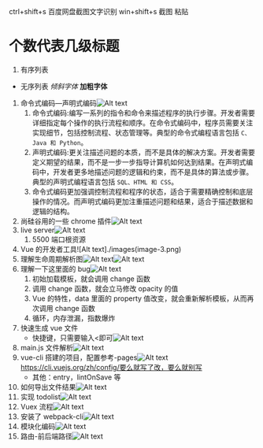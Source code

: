 ctrl+shift+s 百度网盘截图文字识别
win+shift+s 截图 粘贴

# 个数代表几级标题

1. 有序列表

- 无序列表
  _倾斜字体_
  **加粗字体**

1. 命令式编码—声明式编码![Alt text](./images/image-0.png)
   1. 命令式编码:编写一系列的指令和命令来描述程序的执行步骤。开发者需要详细指定每个操作的执行流程和顺序。在命令式编码中，程序员需要关注实现细节，包括控制流程、状态管理等。典型的命令式编程语言包括 `C、Java 和 Python`。
   2. 声明式编码:更关注描述问题的本质，而不是具体的解决方案。开发者需要定义期望的结果，而不是一步一步指导计算机如何达到结果。在声明式编码中，开发者更多地描述问题的逻辑和约束，而不是具体的算法或步骤。典型的声明式编程语言包括 `SQL、HTML 和 CSS`。
   3. 命令式编码更加强调控制流程和程序的状态，适合于需要精确控制和底层操作的情况。而声明式编码更加注重描述问题和结果，适合于描述数据和逻辑的结构。
2. 尚硅谷用的一些 chrome 插件![Alt text](./images/image-1.png)
3. live server![Alt text](./imagesimage-2.png)
   1. 5500 端口根资源
4. Vue 的开发者工具![Alt text]./images(image-3.png)
5. 理解生命周期解析图![Alt text](images/image-4.1.png)![Alt text](images/image-4.png)
6. 理解一下这里面的 bug![Alt text](./imagesimage-5.png)
   1. 初始加载模板，就会调用 change 函数
   2. 调用 change 函数，就会立马修改 opacity 的值
   3. Vue 的特性，data 里面的 property 值改变，就会重新解析模板，从而再次调用 change 函数
   4. 循环，内存泄漏，指数爆炸
7. 快速生成 vue 文件
   - 快捷键，只需要输入<即可![Alt text](./images/image-8.png)
8. main.js 文件解析![Alt text](./images/image-9.png)
9. vue-cli 搭建的项目，配置参考-pages![Alt text](./images/image-10.png)https://cli.vuejs.org/zh/config/要么就写了改，要么就别写
   - 其他：entry，lintOnSave 等
10. 如何导出文件结果![Alt text](./images/image-11.png)
11. 实现 todolist![Alt text](./images/image-12.png)
12. Vuex 流程![Alt text](./images/image-14.png)
13. 安装了 webpack-cli![Alt text](./images/image-15.png)
14. 模块化编码![Alt text](./images/image-16.png)
15. 路由-前后端路径![Alt text](./images/image-17.png)
